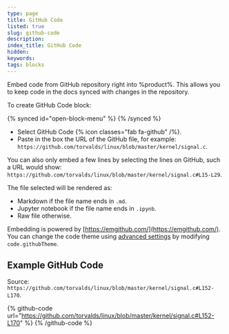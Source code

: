 ```yaml
---
type: page
title: GitHub Code
listed: true
slug: github-code
description: 
index_title: GitHub Code
hidden: 
keywords: 
tags: blocks
---
```


Embed code from GitHub repository right into %product%. This allows you to keep code in the docs synced with changes in the repository.

To create GitHub Code block:

{% synced id="open-block-menu" %}
{% /synced %}

- Select GitHub Code {% icon classes="fab fa-github" /%}.
- Paste in the box the URL of the GitHub file, for example: `https://github.com/torvalds/linux/blob/master/kernel/signal.c`.

You can also only embed a few lines by selecting the lines on GitHub, such a URL would show: `https://github.com/torvalds/linux/blob/master/kernel/signal.c#L15-L29`.

The file selected will be rendered as:

- Markdown if the file name ends in `.md`.
- Jupyter notebook if the file name ends in `.ipynb`.
- Raw file otherwise.

Embedding is powered by [https://emgithub.com/](https://emgithub.com/). You can change the code theme using [advanced settings](/support-center/advanced-settings) by modifying `code.githubTheme`.

## Example GitHub Code

Source: `https://github.com/torvalds/linux/blob/master/kernel/signal.c#L152-L170`.

{% github-code url="https://github.com/torvalds/linux/blob/master/kernel/signal.c#L152-L170" %}
{% /github-code %}